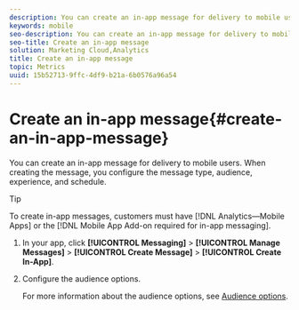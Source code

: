 ```yaml
---
description: You can create an in-app message for delivery to mobile users. When creating the message, you configure the message type, audience, experience, and schedule.
keywords: mobile
seo-description: You can create an in-app message for delivery to mobile users. When creating the message, you configure the message type, audience, experience, and schedule.
seo-title: Create an in-app message
solution: Marketing Cloud,Analytics
title: Create an in-app message
topic: Metrics
uuid: 15b52713-9ffc-4df9-b21a-6b0576a96a54
---
```


# Create an in-app message{#create-an-in-app-message}

You can create an in-app message for delivery to mobile users. When creating the message, you configure the message type, audience, experience, and schedule.

>[!TIP]
>
>To create in-app messages, customers must have [!DNL Analytics—Mobile Apps] or the [!DNL Mobile App Add-on required for in-app messaging].

1. In your app, click **[!UICONTROL Messaging]** > **[!UICONTROL Manage Messages]** > **[!UICONTROL Create Message]** > **[!UICONTROL Create In-App]**.
1. Configure the audience options.

   For more information about the audience options, see [Audience options](/help/using/in-app-messaging/t-in-app-message/c-audience-in-app-message.md).
